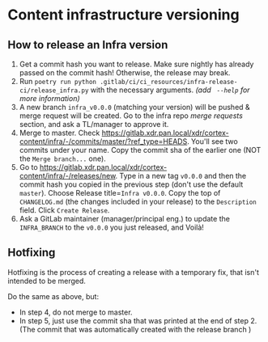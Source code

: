 # Content infrastructure versioning

## How to release an Infra version
1.  Get a commit hash you want to release.
    Make sure nightly has already passed on the commit hash! Otherwise, the release may break.
2.  Run `poetry run python .gitlab/ci/ci_resources/infra-release-ci/release_infra.py` with the necessary arguments. _(add ` --help` for more information)_
3.  A new branch `infra_v0.0.0` (matching your version) will be pushed & merge request will be created. Go to the infra repo _merge requests_ section, and ask a TL/manager to approve it.
4.  Merge to master. Check  https://gitlab.xdr.pan.local/xdr/cortex-content/infra/-/commits/master/?ref_type=HEADS. You'll see two commits under your name. Copy the commit sha of the earlier one (NOT the `Merge branch...` one).
5.  Go to https://gitlab.xdr.pan.local/xdr/cortex-content/infra/-/releases/new. Type in a new tag `v0.0.0` and then the commit hash you copied in the previous step (don't use the default `master`). Choose Release title=`Infra v0.0.0`. Copy the top of `CHANGELOG.md` (the changes included in your release) to the `Description` field. Click `Create Release`.
6. Ask a GitLab maintainer (manager/principal eng.) to update the `INFRA_BRANCH` to the `v0.0.0` you just released, and Voilà!

## Hotfixing
Hotfixing is the process of creating a release with a temporary fix, that isn't intended to be merged.

Do the same as above, but:
- In step 4, do not merge to master.
- In step 5, just use the commit sha that was printed at the end of step 2. (The commit that was automatically created with the release branch )